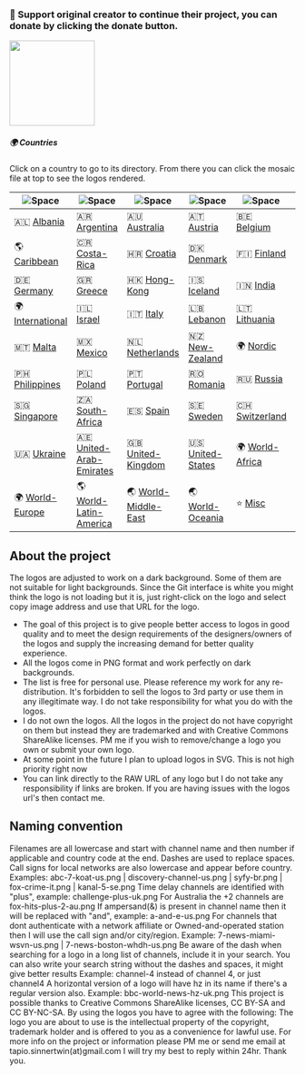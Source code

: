 ### 💛 Support original creator to continue their project, you can donate by clicking the donate button. 
[<img src="https://raw.githubusercontent.com/tv-logo/tv-logos/main/misc/paypal-donate.png" width="150">](https://www.paypal.com/donate/?hosted_button_id=JTJ7FPU6TCHDW)


##### 🌍 Countries
Click on a country to go to its directory. From there you can click the mosaic file at top to see the logos rendered. 

|  ![Space] |  ![Space] |  ![Space] |  ![Space] |  ![Space] |  ![Space] |
|---|---|---|---|---|---|
| 🇦🇱 [Albania]  | 🇦🇷 [Argentina]  | 🇦🇺 [Australia]  | 🇦🇹 [Austria]  | 🇧🇪 [Belgium]  | 🇨🇦 [Canada]  |
| 🌎 [Caribbean] | 🇨🇷 [Costa-Rica]  | 🇭🇷 [Croatia]  | 🇩🇰 [Denmark]  | 🇫🇮 [Finland]  | 🇫🇷 [France]  |
| 🇩🇪 [Germany]  | 🇬🇷 [Greece]  | 🇭🇰 [Hong-Kong]  | 🇮🇸 [Iceland]  | 🇮🇳 [India]  | 🇮🇩 [Indonesia]  |
| 🌍 [International] | 🇮🇱 [Israel]  | 🇮🇹 [Italy]  | 🇱🇧 [Lebanon]  | 🇱🇹 [Lithuania]  | 🇲🇾 [Malaysia]  |
| 🇲🇹 [Malta]  | 🇲🇽 [Mexico]  | 🇳🇱 [Netherlands]  | 🇳🇿 [New-Zealand]  | 🌍 [Nordic] | 🇳🇴 [Norway]  |
| 🇵🇭 [Philippines]  | 🇵🇱 [Poland]  | 🇵🇹 [Portugal]  | 🇷🇴 [Romania]  | 🇷🇺 [Russia]  | 🇷🇸 [Serbia]  |
| 🇸🇬 [Singapore]  | 🇿🇦 [South-Africa]  | 🇪🇸 [Spain]  | 🇸🇪 [Sweden]  | 🇨🇭 [Switzerland]  | 🇹🇷 [Turkey]  |
| 🇺🇦 [Ukraine]  | 🇦🇪 [United-Arab-Emirates]  | 🇬🇧 [United-Kingdom]  | 🇺🇸 [United-States]  | 🌍 [World-Africa] | 🌏 [World-Asia] |
| 🌍 [World-Europe] | 🌎 [World-Latin-America] | 🌏 [World-Middle-East] | 🌏 [World-Oceania] | ⭐️ [Misc] | 📼 [Vod] |

[Albania]:https://github.com/tv-logo/tv-logos/tree/main/countries/albania "Albania"
[Argentina]:https://github.com/tv-logo/tv-logos/tree/main/countries/argentina "Argentina"
[Australia]:https://github.com/tv-logo/tv-logos/tree/main/countries/australia "Australia"
[Austria]:https://github.com/tv-logo/tv-logos/tree/main/countries/austria "Austria"
[Belgium]:https://github.com/tv-logo/tv-logos/tree/main/countries/belgium "Belgium"
[Canada]:https://github.com/tv-logo/tv-logos/tree/main/countries/canada "Canada"
[Caribbean]:https://github.com/tv-logo/tv-logos/tree/main/countries/caribbean "Caribbean"
[Costa-Rica]:https://github.com/tv-logo/tv-logos/tree/main/countries/costa-rica "Costa-Rica"
[Croatia]:https://github.com/tv-logo/tv-logos/tree/main/countries/croatia "Croatia"
[Denmark]:https://github.com/tv-logo/tv-logos/tree/main/countries/nordic/denmark "Denmark"
[Finland]:https://github.com/tv-logo/tv-logos/tree/main/countries/nordic/finland "Finland"
[France]:https://github.com/tv-logo/tv-logos/tree/main/countries/france "France"
[Germany]:https://github.com/tv-logo/tv-logos/tree/main/countries/germany "Germany"
[Greece]:https://github.com/tv-logo/tv-logos/tree/main/countries/greece "Greece"
[Hong-Kong]:https://github.com/tv-logo/tv-logos/tree/main/countries/hong-kong "Hong-Kong"
[Iceland]:https://github.com/tv-logo/tv-logos/tree/main/countries/nordic/iceland "Iceland"
[India]:https://github.com/tv-logo/tv-logos/tree/main/countries/india "India"
[Indonesia]:https://github.com/tv-logo/tv-logos/tree/main/countries/indonesia "Indonesia"
[International]:https://github.com/tv-logo/tv-logos/tree/main/countries/international "International"
[Israel]:https://github.com/tv-logo/tv-logos/tree/main/countries/israel "Israel"
[Italy]:https://github.com/tv-logo/tv-logos/tree/main/countries/italy "Italy"
[Lebanon]:https://github.com/tv-logo/tv-logos/tree/main/countries/lebanon "Lebanon"
[Lithuania]:https://github.com/tv-logo/tv-logos/tree/main/countries/lithuania "Lithuania"
[Malaysia]:https://github.com/tv-logo/tv-logos/tree/main/countries/malaysia "Malaysia"
[Malta]:https://github.com/tv-logo/tv-logos/tree/main/countries/malta "Malta"
[Mexico]:https://github.com/tv-logo/tv-logos/tree/main/countries/mexico "Mexico"
[Netherlands]:https://github.com/tv-logo/tv-logos/tree/main/countries/netherlands "Netherlands"
[New-Zealand]:https://github.com/tv-logo/tv-logos/tree/main/countries/new-zealand "New-Zealand"
[Nordic]:https://github.com/tv-logo/tv-logos/tree/main/countries/nordic "Nordic"
[Norway]:https://github.com/tv-logo/tv-logos/tree/main/countries/nordic/norway "Norway"
[Philippines]:https://github.com/tv-logo/tv-logos/tree/main/countries/philippines "Philippines"
[Poland]:https://github.com/tv-logo/tv-logos/tree/main/countries/poland "Poland"
[Portugal]:https://github.com/tv-logo/tv-logos/tree/main/countries/portugal "Portugal"
[Romania]:https://github.com/tv-logo/tv-logos/tree/main/countries/romania "Romania"
[Russia]:https://github.com/tv-logo/tv-logos/tree/main/countries/russia "Russia"
[Serbia]:https://github.com/tv-logo/tv-logos/tree/main/countries/serbia "Serbia"
[Singapore]:https://github.com/tv-logo/tv-logos/tree/main/countries/singapore "Singapore"
[South-Africa]:https://github.com/tv-logo/tv-logos/tree/main/countries/south-africa "South-Africa"
[Spain]:https://github.com/tv-logo/tv-logos/tree/main/countries/spain "Spain"
[Sweden]:https://github.com/tv-logo/tv-logos/tree/main/countries/nordic/sweden "Sweden"
[Switzerland]:https://github.com/tv-logo/tv-logos/tree/main/countries/switzerland "Switzerland"
[Turkey]:https://github.com/tv-logo/tv-logos/tree/main/countries/turkey "Turkey"
[Ukraine]:https://github.com/tv-logo/tv-logos/tree/main/countries/ukraine "Ukraine"
[United-Arab-Emirates]:https://github.com/tv-logo/tv-logos/tree/main/countries/united-arab-emirates "United-Arab-Emirates"
[United-Kingdom]:https://github.com/tv-logo/tv-logos/tree/main/countries/united-kingdom "United-Kingdom"
[United-States]:https://github.com/tv-logo/tv-logos/tree/main/countries/united-states "United-States"
[World-Africa]:https://github.com/tv-logo/tv-logos/tree/main/countries/world-africa "World-Africa"
[World-Asia]:https://github.com/tv-logo/tv-logos/tree/main/countries/world-asia "World-Asia"
[World-Europe]:https://github.com/tv-logo/tv-logos/tree/main/countries/world-europe "World-Europe"
[World-Latin-America]:https://github.com/tv-logo/tv-logos/tree/main/countries/world-latin-america "World-Latin-America"
[World-Middle-East]:https://github.com/tv-logo/tv-logos/tree/main/countries/world-middle-east "World-Middle-East"
[World-Oceania]:https://github.com/tv-logo/tv-logos/tree/main/countries/world-oceania "World-Oceania"
[Misc]:https://github.com/tv-logo/tv-logos/tree/main/misc "Misc"
[Vod]:https://github.com/tv-logo/tv-logos/tree/main/misc/vod "Vod"

[Space]:https://raw.githubusercontent.com/tv-logo/tv-logos/main/misc/space-1500.png "Space"

## About the project

The logos are adjusted to work on a dark background. Some of them are not suitable for light backgrounds. Since the Git interface is white you might think the logo is not loading but it is, just right-click on the logo and select copy image address and use that URL for the logo.
* The goal of this project is to give people better access to logos in good quality and to meet the design requirements of the designers/owners of the logos and supply the increasing demand for better quality experience.
* All the logos come in PNG format and work perfectly on dark backgrounds.
* The list is free for personal use. Please reference my work for any re-distribution. It's forbidden to sell the logos to 3rd party or use them in any illegitimate way. I do not take responsibility for what you do with the logos.
* I do not own the logos. All the logos in the project do not have copyright on them but instead they are trademarked and with Creative Commons ShareAlike licenses. PM me if you wish to remove/change a logo you own or submit your own logo.
* At some point in the future I plan to upload logos in SVG. This is not high priority right now
* You can link directly to the RAW URL of any logo but I do not take any responsibility if links are broken. If you are having issues with the logos url's then contact me.

## Naming convention
Filenames are all lowercase and start with channel name and then number if applicable and country code at the end. Dashes are used to replace spaces. Call signs for local networks are also lowercase and appear before country.
Examples: abc-7-koat-us.png | discovery-channel-us.png | syfy-br.png | fox-crime-it.png | kanal-5-se.png
Time delay channels are identified with "plus", example: challenge-plus-uk.png For Australia the +2 channels are fox-hits-plus-2-au.png
If ampersand(&) is present in channel name then it will be replaced with "and", example: a-and-e-us.png
For channels that dont authenticate with a network affiliate or Owned-and-operated station then I will use the call sign and/or city/region.
Example: 7-news-miami-wsvn-us.png | 7-news-boston-whdh-us.png
Be aware of the dash when searching for a logo in a long list of channels, include it in your search. You can also write your search string without the dashes and spaces, it might give better results
Example: channel-4 instead of channel 4, or just channel4
A horizontal version of a logo will have hz in its name if there's a regular version also. Example: bbc-world-news-hz-uk.png
This project is possible thanks to Creative Commons ShareAlike licenses, CC BY-SA and CC BY-NC-SA. By using the logos you have to agree with the following: The logo you are about to use is the intellectual property of the copyright, trademark holder and is offered to you as a convenience for lawful use.
For more info on the project or information please PM me or send me email at tapio.sinnertwin(at)gmail.com I will try my best to reply within 24hr. Thank you.
